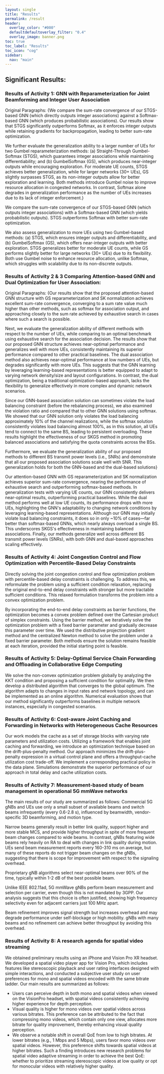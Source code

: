 ```yaml
---
layout: single
title: "Results"
permalink: /result
header:
  overlay_color: "#000"
  defaultdefaultoverlay_filter: "0.4"
  overlay_image: banner.png
toc: true
toc_label: "Results"
toc_icon: "cog"
sidebar:
  nav: "main"
---
```


## Significant Results: 


### Results of Activity 1: GNN with Reparameterization for Joint Beamforming and Integer User Association
Original Paragraphs: {We compare the sum-rate convergence of our STGS-based GNN (which directly outputs integer associations) against a Softmax-based GNN (which produces probabilistic associations). Our results show that STGS significantly outperforms Softmax, as it enforces integer outputs while retaining gradients for backpropagation, leading to better sum-rate optimization. 

We further evaluate the generalization ability to a larger number of UEs for two Gumbel reparameterization methods: (a) Straight-Through Gumbel-Softmax (STGS), which guarantees integer associations while maintaining differentiability; and (b) GumbelSoftmax (GS), which produces near-integer outputs while encouraging exploration. For moderate UE counts, STGS achieves better generalization, while for larger networks (30+ UEs), GS slightly surpasses STGS, as its non-integer outputs allow for better exploration and learning. Both methods introduce Gumbel noise to improve resource allocation in congested networks. In contrast, Softmax alone degrades in generalization performance as the number of UEs increases due to its lack of integer enforcement.}

We compare the sum-rate convergence of our STGS-based GNN (which outputs integer associations) with a Softmax-based GNN (which yields probabilistic outputs). STGS outperforms Softmax with better sum-rate optimization. 

We also assess generalization to more UEs using two Gumbel-based methods: (a) STGS, which ensures integer outputs and differentiability, and (b) GumbelSoftmax (GS), which offers near-integer outputs with better exploration. STGS generalizes better for moderate UE counts, while GS performs slightly better for large networks (30+ UEs) due to its flexibility. Both use Gumbel noise to enhance resource allocation, unlike Softmax, which struggles with scalability due to its non-discrete outputs.

### Results of Activity 2 & 3 Comparing Attention-based GNN and Dual Optimization for User Association:
Original Paragraphs: {Our results show that the proposed attention-based GNN structure with GS reparameterization and SK normalization achieves excellent sum-rate convergence, converging to a sum rate value much higher than other methods, such as softmax for association output, and approaching closely to the sum rate achieved by exhaustive search in cases where such a search is possible. 

Next, we evaluate the generalization ability of different methods with respect to the number of UEs, while comparing to an optimal benchmark using exhaustive search for the association decision. The results show that our proposed GNN structure achieves near-optimal performance and generalizes well with more UEs, consistently maintaining its superior performance compared to other practical baselines. The dual association method also achieves near-optimal performance at low numbers of UEs, but degrades significantly with more UEs. This suggests that the GNN learning by leveraging learning-based representations is better equipped to adapt to varying network density/size and layout configurations. In contrast, the dual optimization, being a traditional optimization-based approach, lacks the flexibility to generalize effectively in more complex and dynamic network scenarios. 

Since our GNN-based association solution can sometimes violate the load balancing constraint (before the rebalancing process), we also examined the violation ratio and compared that to other GNN solutions using softmax. We showed that our GNN solution only violates the load balancing approximately 10% of the channel realizations, while the softmax solution consistently violates load balancing almost 100%, as in this solution, all UEs tend to connect to the same BS, leading to persistent overloading. These results highlight the effectiveness of our SKGS method in promoting balanced associations and satisfying the quota constraints across the BSs. 

Furthermore, we evaluate the generalization ability of our proposed methods to different BS transmit power levels (i.e., SNRs) and demonstrate that all our proposed association solutions scale well with SNR. This generalization holds for both the GNN-based and the dual-based solutions}

Our attention-based GNN with GS reparameterization and SK normalization achieves superior sum-rate convergence, nearing the performance of exhaustive search and outperforming softmax-based methods. In generalization tests with varying UE counts, our GNN consistently delivers near-optimal results, outperforming practical baselines. While the dual method performs well at low UE counts, its performance drops with more UEs, highlighting the GNN's adaptability to changing network conditions by leveraging learning-based representations. Although our GNN may initially violate load balancing constraints, it does so in only ~10% of cases—far better than softmax-based GNNs, which nearly always overload a single BS. This underscores SKGS's effectiveness in maintaining balanced associations. Finally, our methods generalize well across different BS transmit power levels (SNRs), with both GNN and dual-based approaches scaling effectively.

### Results of Activity 4:  Joint Congestion Control and Flow Optimization with Percentile-Based Delay Constraints
Directly solving the joint congestion control and flow optimization problem with percentile-based delay constraints is challenging. To address this, we reformulate the problem using a sufficient condition relaxation, replacing the original end-to-end delay constraints with stronger but more tractable sufficient conditions. This relaxed formulation transforms the problem into a convex optimization problem.

By incorporating the end-to-end delay constraints as barrier functions, the optimization becomes a convex problem defined over the Cartesian product of simplex constraints. Using the barrier method, we iteratively solve the optimization problem with a fixed barrier parameter and gradually decrease this parameter over time. We used the distributive projection gradient method and the centralized Newton method to solve the problem under a fixed barrier parameter. Both methods ensure the solution remains feasible at each iteration, provided the initial starting point is feasible.

### Results of Activity 5: Delay-Optimal Service Chain Forwarding and Offloading in Collaborative Edge Computing
We solve the non-convex optimization problem globally by analyzing the KKT condition and proposing a sufficient condition for optimality. We then develop a distributed algorithm that converges to the global optimum. The algorithm adapts to changes in input rates and network topology, and can be implemented as an online algorithm. Numerical evaluation shows that our method significantly outperforms baselines in multiple network instances, especially in congested scenarios.

### Results of Activity 6: Cost-aware Joint Caching and Forwarding in Networks with Heterogeneous Cache Resources 
Our work models the cache as a set of storage blocks with varying rate parameters and utilization costs. Utilizing a framework that enables joint caching and forwarding, we introduce an optimization technique based on the drift-plus-penalty method. Our approach minimizes the drift-plus-penalty expression in a virtual control plane and offers a throughput-cache utilization cost trade-off. We implement a corresponding practical policy in the data plane. Simulations demonstrate the superior performance of our approach in total delay and cache utilization costs.

### Results of Activity 7: Measurement-based study of beam management in operational 5G mmWave networks  
The main results of our study are summarized as follows: 
Commercial 5G gNBs and UEs use only a small subset of available beams and switch beams infrequently (every 0.6-2.8 s), influenced by beamwidth, vendor-specific 3D beamforming, and motion type.

Narrow beams generally result in better link quality, support higher and more stable MCS, and provide higher throughput in spite of more frequent beam changes compared to wide beams. In contrast, gNBs featuring wide beams rely heavily on RA to deal with changes in link quality during motion.
UEs send beam measurement reports every 160-310 ms on average, but many of these reports do not trigger beam changes on the gNBs, suggesting that there is scope for improvement with respect to the signaling overhead.

Proprietary gNB algorithms select near-optimal beams over 90% of the time, typically within 1-2 dB of the best possible beam.


Unlike IEEE 802.11ad, 5G mmWave gNBs perform beam measurement and selection per carrier,  even though this is not mandated by 3GPP. Our analysis suggests that this choice is often justified, showing high frequency selectivity even for adjacent carriers just 100 MHz apart.


Beam refinement improves signal strength but increases overhead and may degrade performance under self-blockage or high mobility. gNBs with many beams and no refinement can achieve better throughput by avoiding this overhead.

### Results of Activity 8: A research agenda for spatial video streaming
 We obtained preliminary results using an iPhone and Vision Pro XR headset. We developed a spatial video player app for Vision Pro, which includes features like stereoscopic playback and user rating interfaces designed with simple interactions, and conducted a subjective user study on user preferences for mono and spatial videos encoded with the same bitrate ladder. Our main results are summarized as follows:
- Users can perceive depth in both mono and spatial videos when viewed on the VisionPro headset, with spatial videos consistently achieving higher experience for depth perception. 
- Visual quality is higher for mono videos over spatial videos across various bitrates. This preference can be attributed to the fact that compressing mono videos, which contain only one view, allocates more bitrate for quality improvement, thereby enhancing visual quality perception. 
- We observe a notable shift in overall QoE from low to high bitrates. At lower bitrates (e.g., 1 Mbps and 5 Mbps), users favor mono videos over spatial videos. However, this preference shifts towards spatial videos at higher bitrates. Such a finding introduces new research problems for spatial video adaptive streaming in order to achieve the best QoE: whether to prioritize streaming stereoscopic videos at low quality or opt for monocular videos with relatively higher quality.

